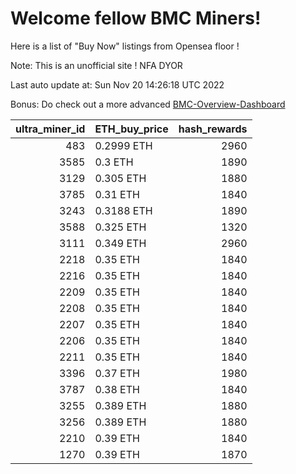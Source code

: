 # Welcome fellow BMC Miners!
Here is a list of "Buy Now" listings from Opensea floor !

Note: This is an unofficial site ! NFA DYOR

Last auto update at: Sun Nov 20 14:26:18 UTC 2022

Bonus: Do check out a more advanced [BMC-Overview-Dashboard](https://dune.com/defifunk/BMC-Overview-Dashboard)


|   ultra_miner_id | ETH_buy_price   |   hash_rewards |
|-----------------:|:----------------|---------------:|
|              483 | 0.2999 ETH      |           2960 |
|             3585 | 0.3 ETH         |           1890 |
|             3129 | 0.305 ETH       |           1880 |
|             3785 | 0.31 ETH        |           1840 |
|             3243 | 0.3188 ETH      |           1890 |
|             3588 | 0.325 ETH       |           1320 |
|             3111 | 0.349 ETH       |           2960 |
|             2218 | 0.35 ETH        |           1840 |
|             2216 | 0.35 ETH        |           1840 |
|             2209 | 0.35 ETH        |           1840 |
|             2208 | 0.35 ETH        |           1840 |
|             2207 | 0.35 ETH        |           1840 |
|             2206 | 0.35 ETH        |           1840 |
|             2211 | 0.35 ETH        |           1840 |
|             3396 | 0.37 ETH        |           1980 |
|             3787 | 0.38 ETH        |           1840 |
|             3255 | 0.389 ETH       |           1880 |
|             3256 | 0.389 ETH       |           1880 |
|             2210 | 0.39 ETH        |           1840 |
|             1270 | 0.39 ETH        |           1870 |